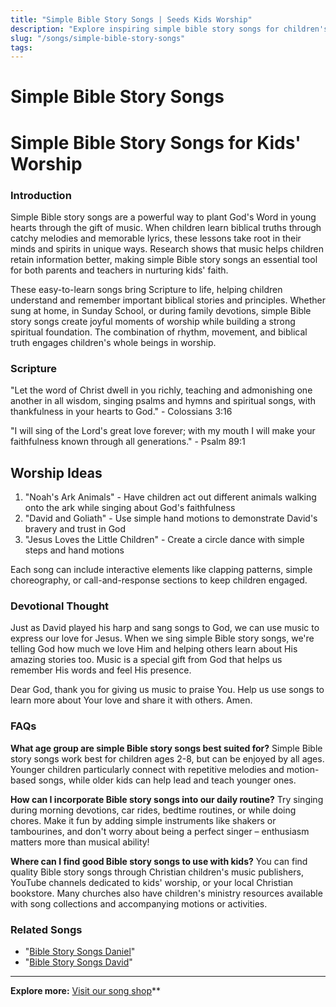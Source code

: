 ```yaml
---
title: "Simple Bible Story Songs | Seeds Kids Worship"
description: "Explore inspiring simple bible story songs for children's worship and faith development. Biblical music resources for families and ministry."
slug: "/songs/simple-bible-story-songs"
tags:
---
```


# Simple Bible Story Songs

# Simple Bible Story Songs for Kids' Worship

### Introduction
Simple Bible story songs are a powerful way to plant God's Word in young hearts through the gift of music. When children learn biblical truths through catchy melodies and memorable lyrics, these lessons take root in their minds and spirits in unique ways. Research shows that music helps children retain information better, making simple Bible story songs an essential tool for both parents and teachers in nurturing kids' faith.

These easy-to-learn songs bring Scripture to life, helping children understand and remember important biblical stories and principles. Whether sung at home, in Sunday School, or during family devotions, simple Bible story songs create joyful moments of worship while building a strong spiritual foundation. The combination of rhythm, movement, and biblical truth engages children's whole beings in worship.

### Scripture
"Let the word of Christ dwell in you richly, teaching and admonishing one another in all wisdom, singing psalms and hymns and spiritual songs, with thankfulness in your hearts to God." - Colossians 3:16

"I will sing of the Lord's great love forever; with my mouth I will make your faithfulness known through all generations." - Psalm 89:1

## Worship Ideas
1. "Noah's Ark Animals" - Have children act out different animals walking onto the ark while singing about God's faithfulness
2. "David and Goliath" - Use simple hand motions to demonstrate David's bravery and trust in God
3. "Jesus Loves the Little Children" - Create a circle dance with simple steps and hand motions

Each song can include interactive elements like clapping patterns, simple choreography, or call-and-response sections to keep children engaged.

### Devotional Thought
Just as David played his harp and sang songs to God, we can use music to express our love for Jesus. When we sing simple Bible story songs, we're telling God how much we love Him and helping others learn about His amazing stories too. Music is a special gift from God that helps us remember His words and feel His presence.

Dear God, thank you for giving us music to praise You. Help us use songs to learn more about Your love and share it with others. Amen.

### FAQs
**What age group are simple Bible story songs best suited for?**
Simple Bible story songs work best for children ages 2-8, but can be enjoyed by all ages. Younger children particularly connect with repetitive melodies and motion-based songs, while older kids can help lead and teach younger ones.

**How can I incorporate Bible story songs into our daily routine?**
Try singing during morning devotions, car rides, bedtime routines, or while doing chores. Make it fun by adding simple instruments like shakers or tambourines, and don't worry about being a perfect singer – enthusiasm matters more than musical ability!

**Where can I find good Bible story songs to use with kids?**
You can find quality Bible story songs through Christian children's music publishers, YouTube channels dedicated to kids' worship, or your local Christian bookstore. Many churches also have children's ministry resources available with song collections and accompanying motions or activities.

### Related Songs

- "[Bible Story Songs Daniel](/songs/bible-story-songs-daniel/)"
- "[Bible Story Songs David](/songs/bible-story-songs-david/)"

---

**Explore more:** [Visit our song shop](https://seedskidsworship.com/shop)**

<!-- Schema Markup -->
<script type="application/ld+json">
{
  "@context": "https://schema.org",
  "@type": "MusicRecording",
  "name": "Simple Bible Story Songs",
  "byArtist": {
    "@type": "MusicGroup",
    "name": "Seeds Kids Worship"
  },
  "isFamilyFriendly": true,
  "url": "https://seedskidsworship.com/songs/simple-bible-story-songs/"
}
</script>